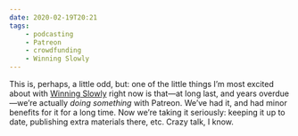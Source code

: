 ```yaml
---
date: 2020-02-19T20:21
tags:
    - podcasting
    - Patreon
    - crowdfunding
    - Winning Slowly
---
```


This is, perhaps, a little odd, but: one of the little things I’m most excited about with [Winning Slowly](https://winningslowly.org) right now is that—at long last, and years overdue—we’re actually *doing something* with Patreon. We’ve had it, and had minor benefits for it for a long time. Now we’re taking it seriously: keeping it up to date, publishing extra materials there, etc. Crazy talk, I know.